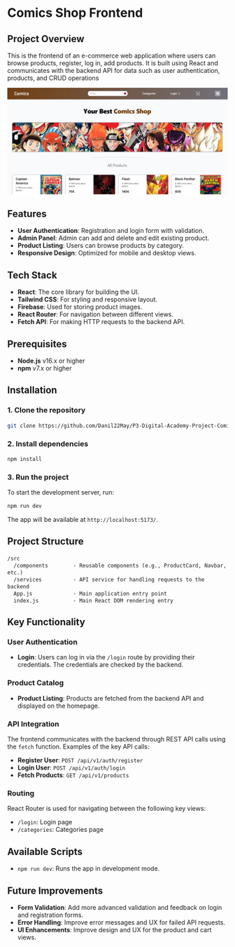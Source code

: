 # Comics Shop Frontend

## Project Overview

This is the frontend of an e-commerce web application where users can browse products, register, log in, add products. It is built using React and communicates with the backend API for data such as user authentication, products, and CRUD operations

![Hero Image](./public/readme.jpg)

## Features

- **User Authentication**: Registration and login form with validation.
- **Admin Panel**: Admin can add and delete and edit existing product.
- **Product Listing**: Users can browse products by category.
- **Responsive Design**: Optimized for mobile and desktop views.

## Tech Stack

- **React**: The core library for building the UI.
- **Tailwind CSS**: For styling and responsive layout.
- **Firebase**: Used for storing product images.
- **React Router**: For navigation between different views.
- **Fetch API**: For making HTTP requests to the backend API.

## Prerequisites

- **Node.js** v16.x or higher
- **npm** v7.x or higher

## Installation

### 1. Clone the repository

```bash
git clone https://github.com/Danil22May/P3-Digital-Academy-Project-ComicsShop-Frontend
```

### 2. Install dependencies

```bash
npm install
```

### 3. Run the project

To start the development server, run:

```bash
npm run dev
```

The app will be available at `http://localhost:5173/`.

## Project Structure

```
/src
  /components        - Reusable components (e.g., ProductCard, Navbar, etc.)
  /services          - API service for handling requests to the backend
  App.js             - Main application entry point
  index.js           - Main React DOM rendering entry
```

## Key Functionality

### User Authentication

- **Login**: Users can log in via the `/login` route by providing their credentials. The credentials are checked by the backend.

### Product Catalog

- **Product Listing**: Products are fetched from the backend API and displayed on the homepage.

### API Integration

The frontend communicates with the backend through REST API calls using the `fetch` function. Examples of the key API calls:

- **Register User**: `POST /api/v1/auth/register`
- **Login User**: `POST /api/v1/auth/login`
- **Fetch Products**: `GET /api/v1/products`

### Routing

React Router is used for navigating between the following key views:

- `/login`: Login page
- `/categories`: Categories page

## Available Scripts

- `npm run dev`: Runs the app in development mode.

## Future Improvements

- **Form Validation**: Add more advanced validation and feedback on login and registration forms.
- **Error Handling**: Improve error messages and UX for failed API requests.
- **UI Enhancements**: Improve design and UX for the product and cart views.
